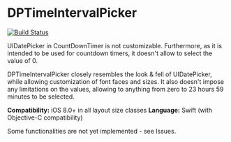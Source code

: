 DPTimeIntervalPicker
====================

[![Build Status](https://travis-ci.org/dawiddr/DPTimeIntervalPicker.svg?branch=master)](https://travis-ci.org/dawiddr/DPTimeIntervalPicker)

UIDatePicker in CountDownTimer is not customizable. Furthermore, as it is intended 
to be used for countdown timers, it doesn't allow to select the value of 0.

DPTimeIntervalPicker closely resembles the look & fell of UIDatePicker, while allowing
customization of font faces and sizes. It also doesn't impose any limitations on the 
values, allowing to anything from zero to 23 hours 59 minutes to be selected.

**Compatibility:** iOS 8.0+ in all layout size classes
**Language:** Swift (with Objective-C compatibility)

Some functionalities are not yet implemented - see Issues.


